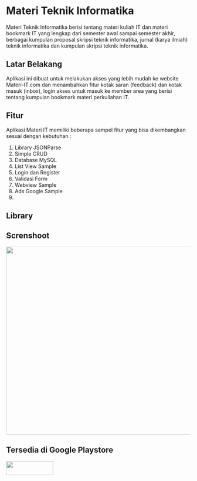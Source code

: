# Materi Teknik Informatika
Materi Teknik Informatika berisi tentang materi kuliah IT dan materi bookmark IT yang lengkap dari semester awal sampai semester akhir, berbagai kumpulan proposal skripsi teknik informatika, jurnal (karya ilmiah) teknik informatika dan kumpulan skripsi teknik informatika.

## Latar Belakang
Aplikasi ini dibuat untuk melakukan akses yang lebih mudah ke website Materi-IT.com dan menambahkan fitur kotak saran (feedback) dan kotak masuk (inbox), login akses untuk masuk ke member area yang berisi tentang kumpulan bookmark materi perkuliahan IT.

## Fitur
Aplikasi Materi IT memiliki beberapa sampel fitur yang bisa dikembangkan sesuai dengan kebutuhan :
<ol>
<li>Library JSONParse</li>
<li>Simple CRUD</li>
<li>Database MySQL</li>
<li>List View Sample</li>
<li>Login dan Register</i>
<li>Validasi Form</li>
<li>Webview Sample</li>
<li>Ads Google Sample<li>
</ol>

## Library

## Screnshoot
<img src="https://4.bp.blogspot.com/-J6sw0wWs8Lg/V1MpHjvuBQI/AAAAAAAAE8Y/Gcq1n59g4kIO-3siRnHDcKVtJ9g5FgVugCLcB/s1600/Materi%2BIT%2B-%2B1.jpg)" width="512">

## Tersedia di Google Playstore
<a href="https://play.google.com/store/apps/details?id=com.materi.it.app"><img src="https://2.bp.blogspot.com/-cJuuTvCO8lI/V1Mr9XLcucI/AAAAAAAAE8k/7q5iNk-cPBYyMp7wlIZj_LsF2Wizz10nACLcB/s1600/playstore.png" height="38" width="128"></a>
